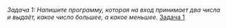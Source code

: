 *Задача 1: Напишите программу, которая на вход принимает два числа и выдаёт, какое число большее, а какое меньшее.*
[Задача 1](taask1/Program.cs)

